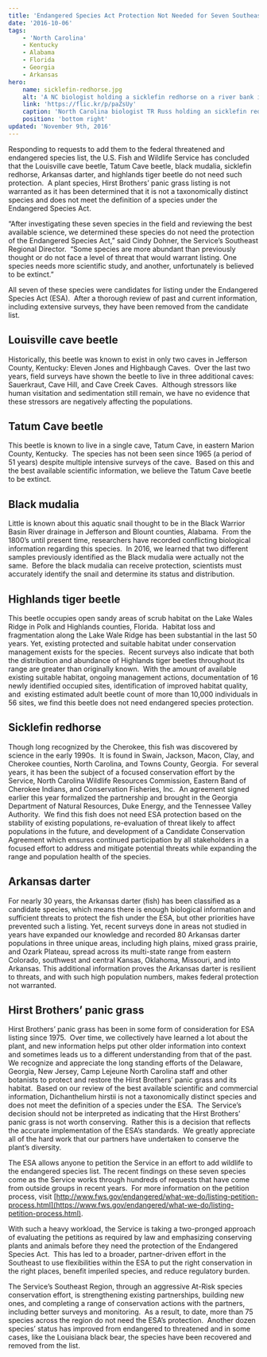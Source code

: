 ```yaml
---
title: 'Endangered Species Act Protection Not Needed for Seven Southeastern Species'
date: '2016-10-06'
tags:
    - 'North Carolina'
    - Kentucky
    - Alabama
    - Florida
    - Georgia
    - Arkansas
hero:
    name: sicklefin-redhorse.jpg
    alt: 'A NC biologist holding a sicklefin redhorse on a river bank in front of a hydroelectric dam.'
    link: 'https://flic.kr/p/paZsUy'
    caption: 'North Carolina biologist TR Russ holding an sicklefin redhorse. Photo by Mark Cantrell, USFWS.'
    position: 'bottom right'
updated: 'November 9th, 2016'
---
```

Responding to requests to add them to the federal threatened and endangered species list, the U.S. Fish and Wildlife Service has concluded that the Louisville cave beetle, Tatum Cave beetle, black mudalia, sicklefin redhorse, Arkansas darter, and highlands tiger beetle do not need such protection.  A plant species, Hirst Brothers’ panic grass listing is not warranted as it has been determined that it is not a taxonomically distinct species and does not meet the definition of a species under the Endangered Species Act.

“After investigating these seven species in the field and reviewing the best available science, we determined these species do not need the protection of the Endangered Species Act,” said Cindy Dohner, the Service’s Southeast Regional Director.  “Some species are more abundant than previously thought or do not face a level of threat that would warrant listing. One species needs more scientific study, and another, unfortunately is believed to be extinct.”

All seven of these species were candidates for listing under the Endangered Species Act (ESA).  After a thorough review of past and current information, including extensive surveys, they have been removed from the candidate list.  

## Louisville cave beetle

Historically, this beetle was known to exist in only two caves in Jefferson County, Kentucky: Eleven Jones and Highbaugh Caves.  Over the last two years, field surveys have shown the beetle to live in three additional caves: Sauerkraut, Cave Hill, and Cave Creek Caves.  Although stressors like human visitation and sedimentation still remain, we have no evidence that these stressors are negatively affecting the populations.   

## Tatum Cave beetle

This beetle is known to live in a single cave, Tatum Cave, in eastern Marion County, Kentucky.  The species has not been seen since 1965 (a period of 51 years) despite multiple intensive surveys of the cave.  Based on this and the best available scientific information, we believe the Tatum Cave beetle to be extinct.  

## Black mudalia

Little is known about this aquatic snail thought to be in the Black Warrior Basin River drainage in Jefferson and Blount counties, Alabama.  From the 1800’s until present time, researchers have recorded conflicting biological information regarding this species.  In 2016, we learned that two different samples previously identified as the Black mudalia were actually not the same.  Before the black mudalia can receive protection, scientists must accurately identify the snail and determine its status and distribution.

## Highlands tiger beetle

This beetle occupies open sandy areas of scrub habitat on the Lake Wales Ridge in Polk and Highlands counties, Florida.  Habitat loss and fragmentation along the Lake Wale Ridge has been substantial in the last 50 years. Yet, existing protected and suitable habitat under conservation management exists for the species.  Recent surveys also indicate that both the distribution and abundance of Highlands tiger beetles throughout its range are greater than originally known.  With the amount of available existing suitable habitat, ongoing management actions, documentation of 16 newly identified occupied sites, identification of improved habitat quality, and  existing estimated adult beetle count of more than 10,000 individuals in 56 sites, we find this beetle does not need endangered species protection.

## Sicklefin redhorse

Though long recognized by the Cherokee, this fish was discovered by science in the early 1990s.  It is found in Swain, Jackson, Macon, Clay, and Cherokee counties, North Carolina, and Towns County, Georgia.  For several years, it has been the subject of a focused conservation effort by the Service, North Carolina Wildlife Resources Commission, Eastern Band of Cherokee Indians, and Conservation Fisheries, Inc.  An agreement signed earlier this year formalized the partnership and brought in the Georgia Department of Natural Resources, Duke Energy, and the Tennessee Valley Authority.  We find this fish does not need ESA protection based on the stability of existing populations, re-evaluation of threat likely to affect populations in the future, and development of a Candidate Conservation Agreement which ensures continued participation by all stakeholders in a focused effort to address and mitigate potential threats while expanding the range and population health of the species.

## Arkansas darter

For nearly 30 years, the Arkansas darter (fish) has been classified as a candidate species, which means there is enough biological information and sufficient threats to protect the fish under the ESA, but other priorities have prevented such a listing. Yet, recent surveys done in areas not studied in years have expanded our knowledge and recorded 80 Arkansas darter populations in three unique areas, including high plains, mixed grass prairie, and Ozark Plateau, spread across its multi-state range from eastern Colorado, southwest and central Kansas, Oklahoma, Missouri, and into Arkansas. This additional information proves the Arkansas darter is resilient to threats, and with such high population numbers, makes federal protection not warranted.

## Hirst Brothers’ panic grass

Hirst Brothers’ panic grass has been in some form of consideration for ESA listing since 1975.  Over time, we collectively have learned a lot about the plant, and new information helps put other older information into context and sometimes leads us to a different understanding from that of the past. We recognize and appreciate the long standing efforts of the Delaware, Georgia, New Jersey, Camp Lejeune North Carolina staff and other botanists to protect and restore the Hirst Brothers’ panic grass and its habitat.  Based on our review of the best available scientific and commercial information, Dichanthelium hirstii is not a taxonomically distinct species and does not meet the definition of a species under the ESA.  The Service’s decision should not be interpreted as indicating that the Hirst Brothers’ panic grass is not worth conserving.  Rather this is a decision that reflects the accurate implementation of the ESA’s standards.  We greatly appreciate all of the hard work that our partners have undertaken to conserve the plant’s diversity.  

The ESA allows anyone to petition the Service in an effort to add wildlife to the endangered species list. The recent findings on these seven species come as the Service works through hundreds of requests that have come from outside groups in recent years.  For more information on the petition process, visit [http://www.fws.gov/endangered/what-we-do/listing-petition-process.html](https://www.fws.gov/endangered/what-we-do/listing-petition-process.html).

With such a heavy workload, the Service is taking a two-pronged approach of evaluating the petitions as required by law and emphasizing conserving plants and animals before they need the protection of the Endangered Species Act.  This has led to a broader, partner-driven effort in the Southeast to use flexibilities within the ESA to put the right conservation in the right places, benefit imperiled species, and reduce regulatory burden.

The Service’s Southeast Region, through an aggressive At-Risk species conservation effort, is strengthening existing partnerships, building new ones, and completing a range of conservation actions with the partners, including better surveys and monitoring.  As a result, to date, more than 75 species across the region do not need the ESA’s protection.  Another dozen species’ status has improved from endangered to threatened and in some cases, like the Louisiana black bear, the species have been recovered and removed from the list.
